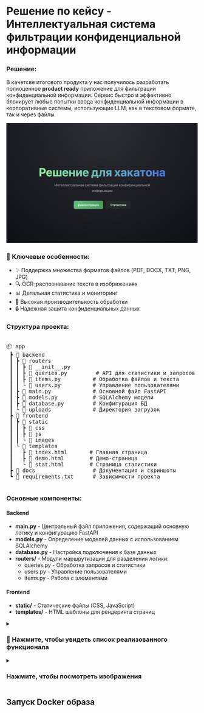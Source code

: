 # Решение по кейсу -  Интеллектуальная система фильтрации конфиденциальной информации 

### Решение:

В качетсве итогового продукта у нас получилось разработать полноценное **product ready** приложение для фильтрации конфиденциальной информации. Сервис быстро и эффективно блокирует любые попытки ввода конфиденциальной информации в корпоративные системы, использующие LLM, как в текстовом формате, так и через файлы.

<div align="center">
  <img src="images/1.png" alt="Демонстрация работы системы" width="800"/>
</div>

### 🎯 Ключевые особенности:

- ✨ Поддержка множества форматов файлов (PDF, DOCX, TXT, PNG, JPG)
- 🔍 OCR-распознавание текста в изображениях
- 📊 Детальная статистика и мониторинг
- 🚀 Высокая производительность обработки
- 🔒 Надежная защита конфиденциальных данных

### Структура проекта:

<pre>

📦 app
 ┣ 📂 backend
 ┃ ┣ 📂 routers
 ┃ ┃ ┣ 📜 __init__.py
 ┃ ┃ ┣ 📜 queries.py         # API для статистики и запросов
 ┃ ┃ ┣ 📜 items.py          # Обработка файлов и текста
 ┃ ┃ └ 📜 users.py          # Управление пользователями
 ┃ ┣ 📜 main.py             # Основной файл FastAPI
 ┃ ┣ 📜 models.py           # SQLAlchemy модели
 ┃ ┣ 📜 database.py         # Конфигурация БД
 ┃ └ 📂 uploads             # Директория загрузок
 ┣ 📂 frontend
 ┃ ┣ 📂 static
 ┃ ┃ ┣ 📂 css              
 ┃ ┃ ┣ 📂 js               
 ┃ ┃ └ 📂 images           
 ┃ └ 📂 templates
 ┃   ┣ 📜 index.html       # Главная страница
 ┃   ┣ 📜 demo.html        # Демо-страница
 ┃   └ 📜 stat.html        # Страница статистики
 ┣ 📂 docs                  # Документация и скриншоты
 ┗ 📜 requirements.txt      # Зависимости проекта

</pre>

### Основные компоненты:

#### Backend
- **main.py** - Центральный файл приложения, содержащий основную логику и конфигурацию FastAPI
- **models.py** - Определение моделей данных с использованием SQLAlchemy
- **database.py** - Настройка подключения к базе данных
- **routers/** - Модули маршрутизации для разделения логики:
  - queries.py - Обработка запросов и статистики
  - users.py - Управление пользователями
  - items.py - Работа с элементами

#### Frontend
- **static/** - Статические файлы (CSS, JavaScript)
- **templates/** - HTML шаблоны для рендеринга страниц

<details>
<summary><h3>🚀 Нажмите, чтобы увидеть список реализованного функционала</h3></summary>

- **Полноценное API** - Разработан полный набор эндпоинтов для работы с системой:
  - Загрузка и обработка файлов различных форматов (PDF, DOCX, TXT, изображения)
  - Проверка текста на наличие конфиденциальной информации
  - Система рейтинга пользователей
  - Статистика использования системы

- **Обработка файлов** - Реализована поддержка различных форматов:
  - PDF документы
  - Microsoft Word (DOCX)
  - Текстовые файлы (TXT)
  - Изображения (PNG, JPG, JPEG) с OCR-распознаванием текста

- **Система статистики и мониторинга**:
  - Отслеживание успешных/неуспешных запросов
  - Статистика по типам загружаемых файлов
  - Рейтинговая система пользователей
  - Временные метрики (день/неделя/месяц)

- **База данных**:
  - Хранение информации о пользователях
  - История запросов
  - Статистика использования
  - Рейтинги пользователей

- **Безопасность**:
  - Валидация входных данных
  - Проверка форматов файлов
  - Обработка ошибок и исключений

- **Frontend**:
  - Полноценное веб приложение с интерфейсом для загрузки файлов
  - Панель для просмотра общей статистики
  - Интерактивные графики и таблицы
  - Страница для демонстрации обработки сообщений
</details>

<details>
<summary><h3>Нажмите, чтобы посмотреть изображения</h3></summary>

<div align="center">
  <img src="images/2.png" alt="Страница статистики" width="800"/>
</div>

<div align="center">
  <img src="images/3.png" alt="Страница статистики" width="800"/>
</div>

<div align="center">
  <img src="images/4.png" alt="Страница статистики" width="800"/>
</div>

</details>

## Запуск Docker образа
